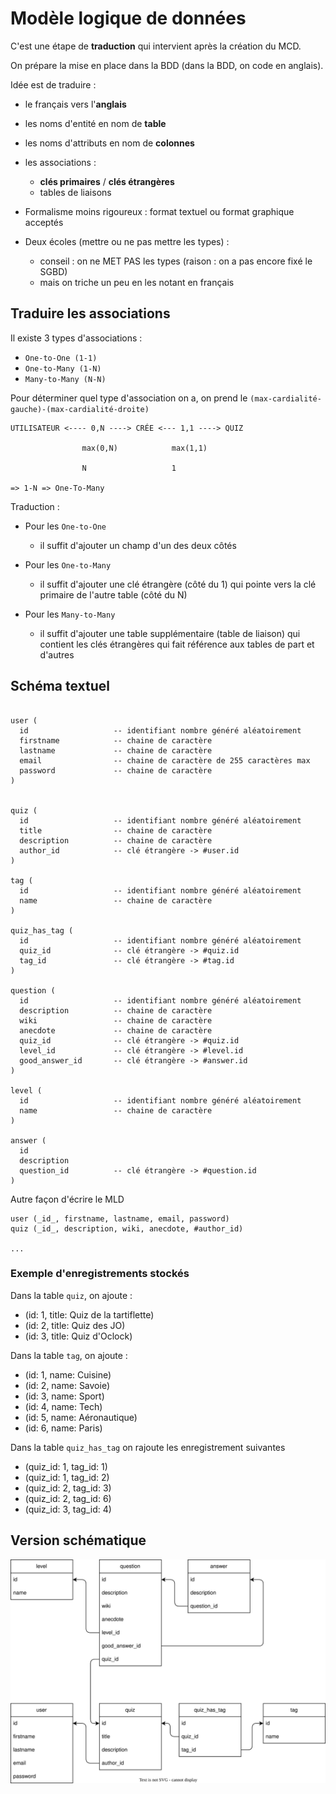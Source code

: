 # Modèle logique de données

C'est une étape de **traduction** qui intervient après la création du MCD.

On prépare la mise en place dans la BDD (dans la BDD, on code en anglais).

Idée est de traduire :
- le français vers l'**anglais**
- les noms d'entité en nom de **table**
- les noms d'attributs en nom de **colonnes**
- les associations : 
  - **clés primaires** / **clés étrangères**
  - tables de liaisons


- Formalisme moins rigoureux : format textuel ou format graphique acceptés
- Deux écoles (mettre ou ne pas mettre les types) :
  - conseil : on ne MET PAS les types (raison : on a pas encore fixé le SGBD)
  - mais on triche un peu en les notant en français


## Traduire les associations

Il existe 3 types d'associations : 
- `One-to-One (1-1)`
- `One-to-Many (1-N)`
- `Many-to-Many (N-N)`

Pour déterminer quel type d'association on a, on prend le `(max-cardialité-gauche)-(max-cardialité-droite)`

```
UTILISATEUR <---- 0,N ----> CRÉE <--- 1,1 ----> QUIZ

                max(0,N)            max(1,1)

                N                   1

=> 1-N => One-To-Many
```

Traduction : 

- Pour les `One-to-One`
  - il suffit d'ajouter un champ d'un des deux côtés

- Pour les `One-to-Many`
  - il suffit d'ajouter une clé étrangère (côté du 1) qui pointe vers la clé primaire de l'autre table (côté du N)

- Pour les `Many-to-Many`
  - il suffit d'ajouter une table supplémentaire (table de liaison) qui contient les clés étrangères qui fait référence aux tables de part et d'autres

## Schéma textuel 

```

user (
  id                   -- identifiant nombre généré aléatoirement
  firstname            -- chaine de caractère
  lastname             -- chaine de caractère
  email                -- chaine de caractère de 255 caractères max
  password             -- chaine de caractère
)


quiz (
  id                   -- identifiant nombre généré aléatoirement
  title                -- chaine de caractère
  description          -- chaine de caractère
  author_id            -- clé étrangère -> #user.id    
)

tag (
  id                   -- identifiant nombre généré aléatoirement
  name                 -- chaine de caractère
)

quiz_has_tag (
  id                   -- identifiant nombre généré aléatoirement
  quiz_id              -- clé étrangère -> #quiz.id
  tag_id               -- clé étrangère -> #tag.id
)

question (
  id                   -- identifiant nombre généré aléatoirement
  description          -- chaine de caractère
  wiki                 -- chaine de caractère
  anecdote             -- chaine de caractère
  quiz_id              -- clé étrangère -> #quiz.id
  level_id             -- clé étrangère -> #level.id
  good_answer_id       -- clé étrangère -> #answer.id
)

level (
  id                   -- identifiant nombre généré aléatoirement
  name                 -- chaine de caractère
)

answer (
  id
  description
  question_id          -- clé étrangère -> #question.id
)
```


Autre façon d'écrire le MLD 

```
user (_id_, firstname, lastname, email, password)
quiz (_id_, description, wiki, anecdote, #author_id)

...

```

### Exemple d'enregistrements stockés

Dans la table `quiz`, on ajoute : 
- (id: 1, title: Quiz de la tartiflette)
- (id: 2, title: Quiz des JO)
- (id: 3, title: Quiz d'Oclock)

Dans la table `tag`, on ajoute : 
- (id: 1, name: Cuisine)
- (id: 2, name: Savoie)
- (id: 3, name: Sport)
- (id: 4, name: Tech)
- (id: 5, name: Aéronautique)
- (id: 6, name: Paris)


Dans la table `quiz_has_tag` on rajoute les enregistrement suivantes
- (quiz_id: 1, tag_id: 1)
- (quiz_id: 1, tag_id: 2)
- (quiz_id: 2, tag_id: 3)
- (quiz_id: 2, tag_id: 6)
- (quiz_id: 3, tag_id: 4)

## Version schématique

![](./mld.svg)